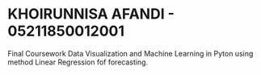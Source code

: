 # KHOIRUNNISA AFANDI - 05211850012001

Final Coursework
Data Visualization and Machine Learning in Pyton using method Linear Regression fof forecasting.
